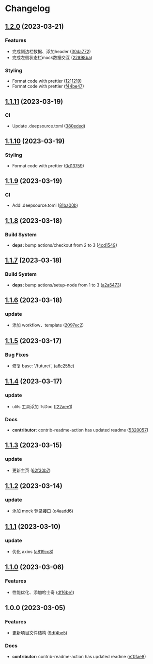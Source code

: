 # Changelog

## [1.2.0](https://github.com/School-of-Website-Engineering/future-front-end/compare/v1.1.11...v1.2.0) (2023-03-21)


### Features

* 完成侧边栏数据、添加header ([30da772](https://github.com/School-of-Website-Engineering/future-front-end/commit/30da77212d24b80ae29f5e90d42453f2fd9e80a5))
* 完成左侧状态栏mock数据交互 ([22898ba](https://github.com/School-of-Website-Engineering/future-front-end/commit/22898bab78bff0cc2528a8fce1a588b2b3caad9a))


### Styling

* Format code with prettier ([1211219](https://github.com/School-of-Website-Engineering/future-front-end/commit/1211219af4eb4f5ee146ce2ce2ba1a8295fb1961))
* Format code with prettier ([f44be47](https://github.com/School-of-Website-Engineering/future-front-end/commit/f44be47b43e18ff876fe06f4e5bf21e89e3b29f5))

## [1.1.11](https://github.com/School-of-Website-Engineering/future-front-end/compare/v1.1.10...v1.1.11) (2023-03-19)

### CI

-   Update .deepsource.toml ([380eded](https://github.com/School-of-Website-Engineering/future-front-end/commit/380eded04d3da30ef2f1112354f195b784f36b91))

## [1.1.10](https://github.com/School-of-Website-Engineering/future-front-end/compare/v1.1.9...v1.1.10) (2023-03-19)

### Styling

-   Format code with prettier ([0d13759](https://github.com/School-of-Website-Engineering/future-front-end/commit/0d13759a69b51e7e0f510aa905da2cccfcd9ec6d))

## [1.1.9](https://github.com/School-of-Website-Engineering/future-front-end/compare/v1.1.8...v1.1.9) (2023-03-19)

### CI

-   Add .deepsource.toml ([81ba00b](https://github.com/School-of-Website-Engineering/future-front-end/commit/81ba00b07148f058705fe100643b5012caa9270d))

## [1.1.8](https://github.com/School-of-Website-Engineering/future-front-end/compare/v1.1.7...v1.1.8) (2023-03-18)

### Build System

-   **deps:** bump actions/checkout from 2 to 3 ([4cd1549](https://github.com/School-of-Website-Engineering/future-front-end/commit/4cd1549c096230f767486573492ef06ab0d03256))

## [1.1.7](https://github.com/School-of-Website-Engineering/future-front-end/compare/v1.1.6...v1.1.7) (2023-03-18)

### Build System

-   **deps:** bump actions/setup-node from 1 to 3 ([a2a5473](https://github.com/School-of-Website-Engineering/future-front-end/commit/a2a5473601345e1d1d5d8c5f9f7a00573f37947c))

## [1.1.6](https://github.com/School-of-Website-Engineering/future-front-end/compare/v1.1.5...v1.1.6) (2023-03-18)

### update

-   添加 workflow、template ([2097ec2](https://github.com/School-of-Website-Engineering/future-front-end/commit/2097ec2312d47be1414070568632414ae2b53424))

## [1.1.5](https://github.com/School-of-Website-Engineering/future-front-end/compare/v1.1.4...v1.1.5) (2023-03-17)

### Bug Fixes

-   修复 base: '/future/', ([a6c255c](https://github.com/School-of-Website-Engineering/future-front-end/commit/a6c255cc7e4ee15fcd0d9c57fce93abc35294729))

## [1.1.4](https://github.com/School-of-Website-Engineering/future-front-end/compare/v1.1.3...v1.1.4) (2023-03-17)

### update

-   utils 工具添加 TsDoc ([f22aee1](https://github.com/School-of-Website-Engineering/future-front-end/commit/f22aee1c353874b40ee3636a0243e42b4f3df70b))

### Docs

-   **contributor:** contrib-readme-action has updated readme ([5320057](https://github.com/School-of-Website-Engineering/future-front-end/commit/5320057b1eb19e1ec8ce526e1999cbba460af8a3))

## [1.1.3](https://github.com/School-of-Website-Engineering/future-front-end/compare/v1.1.2...v1.1.3) (2023-03-15)

### update

-   更新主页 ([62f30b7](https://github.com/School-of-Website-Engineering/future-front-end/commit/62f30b77dd8dbeba665372e62d3be54e7eac14d1))

## [1.1.2](https://github.com/School-of-Website-Engineering/future-front-end/compare/v1.1.1...v1.1.2) (2023-03-14)

### update

-   添加 mock 登录接口 ([e4aadd6](https://github.com/School-of-Website-Engineering/future-front-end/commit/e4aadd6593ceee4907da5f38ac3dc0ed6109bbb7))

## [1.1.1](https://github.com/School-of-Website-Engineering/future-front-end/compare/v1.1.0...v1.1.1) (2023-03-10)

### update

-   优化 axios ([a819cc8](https://github.com/School-of-Website-Engineering/future-front-end/commit/a819cc8c44d778ac19e4452a1489c24f338ba014))

## [1.1.0](https://github.com/School-of-Website-Engineering/future-front-end/compare/v1.0.0...v1.1.0) (2023-03-06)

### Features

-   性能优化、添加哈士奇 ([df16be1](https://github.com/School-of-Website-Engineering/future-front-end/commit/df16be13859aaef6621940409cb34315c30c42e3))

## 1.0.0 (2023-03-05)

### Features

-   更新项目文件结构 ([9df4be5](https://github.com/School-of-Website-Engineering/future-front-end/commit/9df4be54fa1552d936785eba38037fff74730728))

### Docs

-   **contributor:** contrib-readme-action has updated readme ([ef0fae8](https://github.com/School-of-Website-Engineering/future-front-end/commit/ef0fae89b7200c7ec4f4d4f69be90e307c87d9bd))
